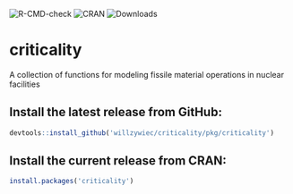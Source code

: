 ![R-CMD-check](https://github.com/willzywiec/criticality/workflows/R-CMD-check/badge.svg)
![CRAN](https://www.r-pkg.org/badges/version/criticality)
![Downloads](https://cranlogs.r-pkg.org/badges/grand-total/criticality)

# criticality

A collection of functions for modeling fissile material operations in nuclear facilities  
  
## Install the latest release from GitHub:  
```r
devtools::install_github('willzywiec/criticality/pkg/criticality')
```

## Install the current release from CRAN:  
```r
install.packages('criticality')
